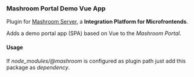
### Mashroom Portal Demo Vue App

Plugin for [Mashroom Server](https://www.mashroom-server.com), a **Integration Platform for Microfrontends**. 

Adds a demo portal app (SPA) based on Vue to the _Mashroom Portal_.

#### Usage

If *node_modules/@mashroom* is configured as plugin path just add this package as _dependency_.

